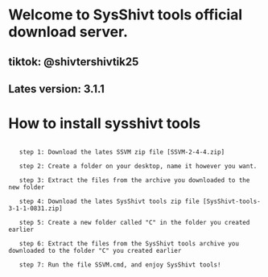# Welcome to SysShivt tools official download server.
## tiktok: @shivtershivtik25

## Lates version: 3.1.1

# How to install sysshivt tools
```

   step 1: Download the lates SSVM zip file [SSVM-2-4-4.zip]
           
   step 2: Create a folder on your desktop, name it however you want.
   
   step 3: Extract the files from the archive you downloaded to the new folder
   
   step 4: Download the lates SysShivt tools zip file [SysShivt-tools-3-1-1-0831.zip]
   
   step 5: Create a new folder called "C" in the folder you created earlier
   
   step 6: Extract the files from the SysShivt tools archive you downloaded to the folder "C" you created earlier
   
   step 7: Run the file SSVM.cmd, and enjoy SysShivt tools!
```
